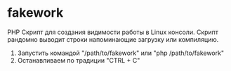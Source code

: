 # fakework
PHP Скрипт для создания видимости работы в Linux консоли. Скрипт рандомно выводит строки напоминающие загрузку или компиляцию.

1. Запустить командой "/path/to/fakework" или "php /path/to/fakework" 
2. Останавливаем по традиции "CTRL + C"
